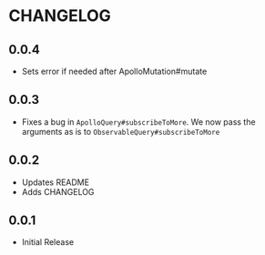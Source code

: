 # CHANGELOG

## 0.0.4
- Sets error if needed after ApolloMutation#mutate

## 0.0.3
- Fixes a bug in `ApolloQuery#subscribeToMore`. We now pass the arguments as is to `ObservableQuery#subscribeToMore`

## 0.0.2
- Updates README
- Adds CHANGELOG

## 0.0.1
- Initial Release
